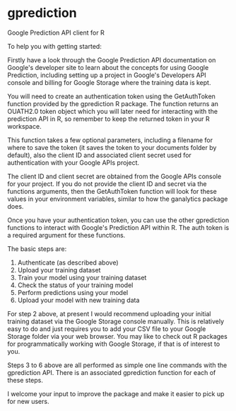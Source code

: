 gprediction
===========

Google Prediction API client for R

To help you with getting started:

Firstly have a look through the Google Prediction API documentation on Google's developer site to learn about the concepts for using Google Prediction, including setting up a project in Google's Developers API console and billing for Google Storage where the training data is kept.

You will need to create an authentication token using the GetAuthToken function provided by the gprediction R package. The function returns an OUATH2.0 token object which you will later need for interacting with the prediction API in R, so remember to keep the returned token in your R workspace.

This function takes a few optional parameters, including a filename for where to save the token (it saves the token to your documents folder by default), also the client ID and associated client secret used for authentication with your Google APIs project.

The client ID and client secret are obtained from the Google APIs console for your project. If you do not provide the client ID and secret via the functions arguments, then the GetAuthToken function will look for these values in your environment variables, similar to how the ganalytics package does.

Once you have your authentication token, you can use the other gprediction functions to interact with Google's Prediction API within R. The auth token is a required argument for these functions.

The basic steps are:
1. Authenticate (as described above)
2. Upload your training dataset
3. Train your model using your training dataset
4. Check the status of your training model
5. Perform predictions using your model
6. Upload your model with new training data

For step 2 above, at present I would recommend uploading your initial training dataset via the Google Storage console manually. This is relatively easy to do and just requires you to add your CSV file to your Google Storage folder via your web browser. You may like to check out R packages for programmatically working with Google Storage, if that is of interest to you.

Steps 3 to 6 above are all performed as simple one line commands with the gprediction API. There is an associated gprediction function for each of these steps.

I welcome your input to improve the package and make it easier to pick up for new users.
